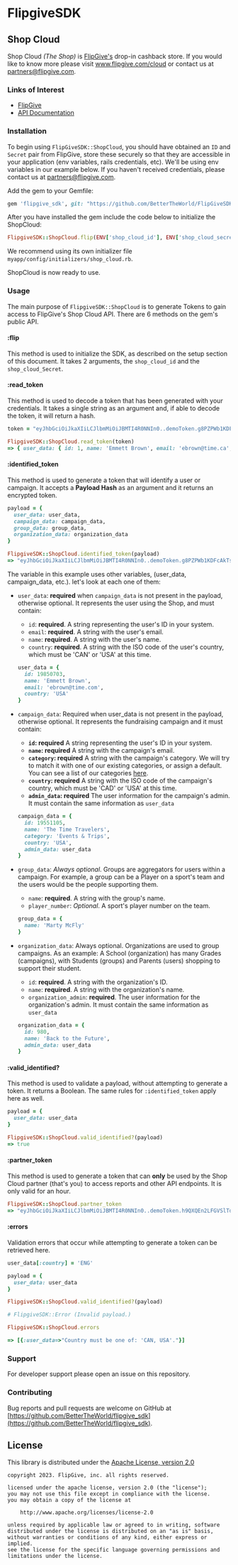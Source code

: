 # FlipgiveSDK

## Shop Cloud

Shop Cloud _(The Shop)_ is [FlipGive's](https://www.flipgive.com) drop-in cashback store. If you would like to know more please visit www.flipgive.com/cloud or contact us at partners@flipgive.com.

### Links of Interest

- [FlipGive](https://www.flipgive.com)
- [API Documentation](https://docs.flipgive.com)

### Installation

To begin using `FlipGiveSDK::ShopCloud`, you should have obtained an `ID` and `Secret` pair from FlipGive, store these securely so that they are accessible in your application (env variables, rails credentials, etc). We'll be using env variables in our example below. If you haven't received credentials, please contact us at partners@flipgive.com.

Add the gem to your Gemfile:

```ruby
gem 'flipgive_sdk', git: "https://github.com/BetterTheWorld/FlipGiveSDK_Ruby.git"
```

After you have installed the gem include the code below to initialize the ShopCloud:

```ruby
FlipgiveSDK::ShopCloud.flip(ENV['shop_cloud_id'], ENV['shop_cloud_secret'])
```
We recommend using its own initializer file `myapp/config/initializers/shop_cloud.rb`.

ShopCloud is now ready to use.

### Usage

The main purpose of `FlipgiveSDK::ShopCloud` is to generate Tokens to gain access to FlipGive's Shop Cloud API. There are 6 methods on the gem's public API.

#### :flip
This method is used to initialize the SDK, as described on the setup section of this document. It takes 2 arguments, the `shop_cloud_id` and the `shop_cloud_Secret`.

#### :read_token
This method is used to decode a token that has been generated with your credentials. It takes a single string as an argument and, if able to decode the token, it will return a hash.

```ruby
token = "eyJhbGciOiJkaXIiLCJlbmMiOiJBMTI4R0NNIn0..demoToken.g8PZPWb1KDFcAkTsufZq0w@A2DE537C"

FlipgiveSDK::ShopCloud.read_token(token)
=> { user_data: { id: 1, name: 'Emmett Brown', email: 'ebrown@time.ca', country: 'USA' } }
```

#### :identified_token
This method is used to generate a token that will identify a user or campaign. It accepts a **Payload Hash** as an argument and it returns an encrypted token. 

```ruby
payload = {
  user_data: user_data,
  campaign_data: campaign_data,
  group_data: group_data,
  organization_data: organization_data
}

FlipgiveSDK::ShopCloud.identified_token(payload)
=> "eyJhbGciOiJkaXIiLCJlbmMiOiJBMTI4R0NNIn0..demoToken.g8PZPWb1KDFcAkTsufZq0w@A2DE537C"
```

The variable in this example uses other variables, (user_data, campaign_data, etc.). let's look at each one of them:

- `user_data`: **required** when `campaign_data` is not present in the payload, otherwise optional. It represents the user using the Shop, and must contain:
  - `id`: **required**. A string representing the user's ID in your system.
  - `email`: **required**. A string with the user's email.
  - `name`: **required**. A string with the user's name.
  - `country`: **required**. A string with the ISO code of the user's country, which must be 'CAN' or 'USA' at this time.

  ```ruby
  user_data = {
    id: 19850703,
    name: 'Emmett Brown',
    email: 'ebrown@time.com',
    country: 'USA'
  }
  ```

- `campaign_data`: Required when user_data is not present in the payload, otherwise optional. It represents the fundraising campaign and it must contain:

  - **`id`: required** A string representing the user's ID in your system.
  - **`name`: required** A string  with the campaign's email.
  - **`category`: required** A string  with the campaign's category. We will try to match it with one of our existing categories, or assign a default. You can see a list of our categories [here](https://github.com/BetterTheWorld/FlipGiveSDK_Ruby/blob/main/categories.txt).
  - **`country`: required** A string  with the ISO code of the campaign's country, which must be 'CAD' or 'USA' at this time.
  - **`admin_data`: required** The user information for the campaign's admin. It must contain the same information as `user_data`

  ```ruby
  campaign_data = {
    id: 19551105,
    name: 'The Time Travelers',
    category: 'Events & Trips',
    country: 'USA',
    admin_data: user_data
  }
  ```

- `group_data`: *Always optional*. Groups are aggregators for users within a campaign. For example, a group can be a Player on a sport's team and the users would be the people supporting them.
  - `name`: **required**. A string with the group's name.
  - `player_number`: *Optional*. A sport's player number on the team.

  ```ruby
  group_data = { 
    name: 'Marty McFly' 
  }
  ```

- `organization_data`: Always optional. Organizations are used to group campaigns. As an example: A School (organization) has many Grades (campaigns), with Students (groups) and Parents (users) shopping to support their student.
  - `id`: **required**. A string with the organization's ID.
  - `name`: **required**. A string with the organization's name.
  - `organization_admin`: **required**. The user information for the organization's admin. It must contain the same information as `user_data`

  ```ruby
  organization_data = {
    id: 980,
    name: 'Back to the Future',
    admin_data: user_data
  }
  ```

#### :valid_identified?
This method is used to validate a payload, without attempting to generate a token. It returns a Boolean. The same rules for `:identified_token` apply here as well.

```ruby
payload = { 
  user_data: user_data 
}

FlipgiveSDK::ShopCloud.valid_identified?(payload)
=> true
```

#### :partner_token
This method is used to generate a token that can **only** be used by the Shop Cloud partner (that's you) to access reports and other API endpoints. It is only valid for an hour. 

```ruby
FlipgiveSDK::ShopCloud.partner_token
=> "eyJhbGciOiJkaXIiLCJlbmMiOiJBMTI4R0NNIn0..demoToken.h9QXQEn2LFGVSlTdiGXW1e@A2DE537C"
```

#### :errors
Validation errors that occur while attempting to generate a token can be retrieved here.

```ruby
user_data[:country] = 'ENG'

payload = { 
  user_data: user_data 
}

FlipgiveSDK::ShopCloud.valid_identified?(payload)

# FlipgiveSDK::Error (Invalid payload.)

FlipgiveSDK::ShopCloud.errors

=> [{:user_data=>"Country must be one of: 'CAN, USA'."}]
```

### Support

For developer support please open an issue on this repository.

### Contributing

Bug reports and pull requests are welcome on GitHub at [https://github.com/BetterTheWorld/flipgive_sdk](https://github.com/BetterTheWorld/flipgive_sdk).

## License

This library is distributed under the
[Apache License, version 2.0](http://www.apache.org/licenses/LICENSE-2.0.html)

```no-highlight
copyright 2023. FlipGive, inc. all rights reserved.

licensed under the apache license, version 2.0 (the "license");
you may not use this file except in compliance with the license.
you may obtain a copy of the license at

    http://www.apache.org/licenses/license-2.0

unless required by applicable law or agreed to in writing, software
distributed under the license is distributed on an "as is" basis,
without warranties or conditions of any kind, either express or implied.
see the license for the specific language governing permissions and
limitations under the license.
```
